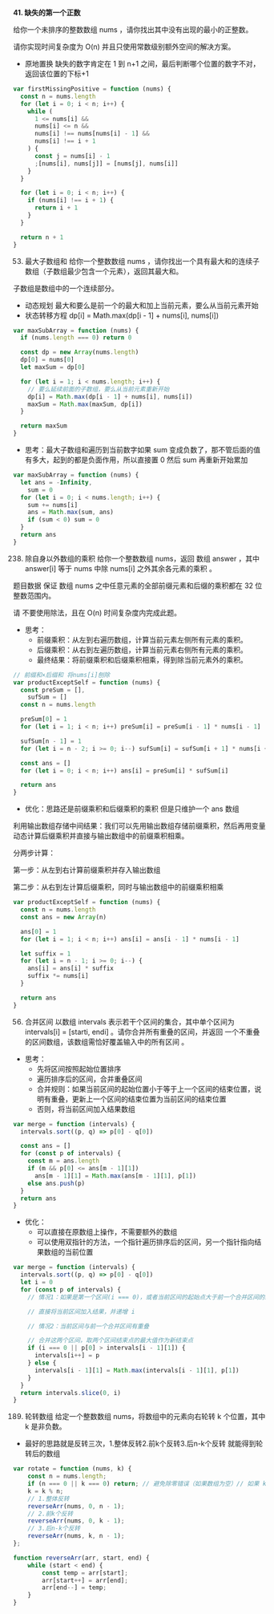 **41. 缺失的第一个正数**

给你一个未排序的整数数组 nums ，请你找出其中没有出现的最小的正整数。

请你实现时间复杂度为 O(n) 并且只使用常数级别额外空间的解决方案。

- 原地置换 缺失的数字肯定在 1 到 n+1 之间，最后判断哪个位置的数字不对，返回该位置的下标+1

```js
var firstMissingPositive = function (nums) {
  const n = nums.length
  for (let i = 0; i < n; i++) {
    while (
      1 <= nums[i] &&
      nums[i] <= n &&
      nums[i] !== nums[nums[i] - 1] &&
      nums[i] !== i + 1
    ) {
      const j = nums[i] - 1
      ;[nums[i], nums[j]] = [nums[j], nums[i]]
    }
  }

  for (let i = 0; i < n; i++) {
    if (nums[i] !== i + 1) {
      return i + 1
    }
  }

  return n + 1
}
```

53. 最大子数组和
    给你一个整数数组 nums ，请你找出一个具有最大和的连续子数组（子数组最少包含一个元素），返回其最大和。

子数组是数组中的一个连续部分。

- 动态规划 最大和要么是前一个的最大和加上当前元素，要么从当前元素开始
- 状态转移方程 dp[i] = Math.max(dp[i - 1] + nums[i], nums[i])

```js
var maxSubArray = function (nums) {
  if (nums.length === 0) return 0

  const dp = new Array(nums.length)
  dp[0] = nums[0]
  let maxSum = dp[0]

  for (let i = 1; i < nums.length; i++) {
    // 要么延续前面的子数组，要么从当前元素重新开始
    dp[i] = Math.max(dp[i - 1] + nums[i], nums[i])
    maxSum = Math.max(maxSum, dp[i])
  }

  return maxSum
}
```

- 思考：最大子数组和遍历到当前数字如果 sum 变成负数了，那不管后面的值有多大，起到的都是负面作用，所以直接置 0 然后 sum 再重新开始累加

```js
var maxSubArray = function (nums) {
  let ans = -Infinity,
    sum = 0
  for (let i = 0; i < nums.length; i++) {
    sum += nums[i]
    ans = Math.max(sum, ans)
    if (sum < 0) sum = 0
  }
  return ans
}
```

238. 除自身以外数组的乘积
     给你一个整数数组 nums，返回 数组 answer ，其中 answer[i] 等于 nums 中除 nums[i] 之外其余各元素的乘积 。

题目数据 保证 数组 nums 之中任意元素的全部前缀元素和后缀的乘积都在 32 位 整数范围内。

请 不要使用除法，且在 O(n) 时间复杂度内完成此题。

- 思考：
  - 前缀乘积：从左到右遍历数组，计算当前元素左侧所有元素的乘积。
  - 后缀乘积：从右到左遍历数组，计算当前元素右侧所有元素的乘积。
  - 最终结果：将前缀乘积和后缀乘积相乘，得到除当前元素外的乘积。

```js
// 前缀和×后缀和 将nums[i]刨除
var productExceptSelf = function (nums) {
  const preSum = [],
    sufSum = []
  const n = nums.length

  preSum[0] = 1
  for (let i = 1; i < n; i++) preSum[i] = preSum[i - 1] * nums[i - 1]

  sufSum[n - 1] = 1
  for (let i = n - 2; i >= 0; i--) sufSum[i] = sufSum[i + 1] * nums[i + 1]

  const ans = []
  for (let i = 0; i < n; i++) ans[i] = preSum[i] * sufSum[i]

  return ans
}
```

- 优化：思路还是前缀乘积和后缀乘积的乘积 但是只维护一个 ans 数组

利用输出数组存储中间结果：我们可以先用输出数组存储前缀乘积，然后再用变量动态计算后缀乘积并直接与输出数组中的前缀乘积相乘。

分两步计算：

第一步：从左到右计算前缀乘积并存入输出数组

第二步：从右到左计算后缀乘积，同时与输出数组中的前缀乘积相乘

```js
var productExceptSelf = function (nums) {
  const n = nums.length
  const ans = new Array(n)

  ans[0] = 1
  for (let i = 1; i < n; i++) ans[i] = ans[i - 1] * nums[i - 1]

  let suffix = 1
  for (let i = n - 1; i >= 0; i--) {
    ans[i] = ans[i] * suffix
    suffix *= nums[i]
  }

  return ans
}
```

56. 合并区间
    以数组 intervals 表示若干个区间的集合，其中单个区间为 intervals[i] = [starti, endi] 。请你合并所有重叠的区间，并返回 一个不重叠的区间数组，该数组需恰好覆盖输入中的所有区间 。

- 思考：
  - 先将区间按照起始位置排序
  - 遍历排序后的区间，合并重叠区间
  - 合并规则：如果当前区间的起始位置小于等于上一个区间的结束位置，说明有重叠，更新上一个区间的结束位置为当前区间的结束位置
  - 否则，将当前区间加入结果数组

```js
var merge = function (intervals) {
  intervals.sort((p, q) => p[0] - q[0])

  const ans = []
  for (const p of intervals) {
    const m = ans.length
    if (m && p[0] <= ans[m - 1][1])
      ans[m - 1][1] = Math.max(ans[m - 1][1], p[1])
    else ans.push(p)
  }
  return ans
}
```

- 优化：
  - 可以直接在原数组上操作，不需要额外的数组
  - 可以使用双指针的方法，一个指针遍历排序后的区间，另一个指针指向结果数组的当前位置

```js
var merge = function (intervals) {
  intervals.sort((p, q) => p[0] - q[0])
  let i = 0
  for (const p of intervals) {
    // 情况1：如果是第一个区间(i === 0)，或者当前区间的起始点大于前一个合并区间的结束点(p[0] > intervals[i-1][1])

    // 直接将当前区间加入结果，并递增 i

    // 情况2：当前区间与前一个合并区间有重叠

    // 合并这两个区间，取两个区间结束点的最大值作为新结束点
    if (i === 0 || p[0] > intervals[i - 1][1]) {
      intervals[i++] = p
    } else {
      intervals[i - 1][1] = Math.max(intervals[i - 1][1], p[1])
    }
  }
  return intervals.slice(0, i)
}
```
189. 轮转数组
给定一个整数数组 nums，将数组中的元素向右轮转 k 个位置，其中 k 是非负数。
- 最好的思路就是反转三次，1.整体反转2.前k个反转3.后n-k个反转 就能得到轮转后的数组
```js
var rotate = function (nums, k) {
    const n = nums.length;
    if (n === 0 || k === 0) return; // 避免除零错误（如果数组为空）// 如果 k 是 n 的倍数，无需旋转
    k = k % n;
    // 1.整体反转
    reverseArr(nums, 0, n - 1);
    // 2.前k个反转
    reverseArr(nums, 0, k - 1);
    // 3.后n-k个反转
    reverseArr(nums, k, n - 1);
};

function reverseArr(arr, start, end) {
    while (start < end) {
        const temp = arr[start];
        arr[start++] = arr[end];
        arr[end--] = temp;
    }
}
```
